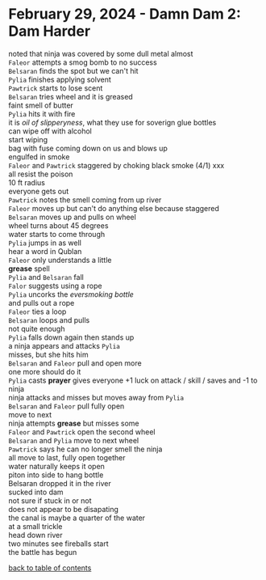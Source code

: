 # February 29, 2024 - Damn Dam 2: Dam Harder

noted that ninja was covered by some dull metal almost  
`Faleor` attempts a smog bomb to no success  
`Belsaran` finds the spot but we can't hit  
`Pylia` finishes applying solvent  
`Pawtrick` starts to lose scent  
`Belsaran` tries wheel and it is greased  
faint smell of butter  
`Pylia` hits it with fire  
it is _oil of slipperyness_, what they use for soverign glue bottles  
can wipe off with alcohol  
start wiping  
bag with fuse coming down on us and blows up  
engulfed in smoke  
`Faleor` and `Pawtrick` staggered by choking black smoke (4/1) xxx  
all resist the poison  
10 ft radius  
everyone gets out  
`Pawtrick` notes the smell coming from up river  
`Faleor` moves up but can't do anything else because staggered  
`Belsaran` moves up and pulls on wheel  
wheel turns about 45 degrees  
water starts to come through  
`Pylia` jumps in as well  
hear a word in Qublan  
`Faleor` only understands a little  
**grease** spell  
`Pylia` and `Belsaran` fall  
`Falor` suggests using a rope  
`Pylia` uncorks the _eversmoking bottle_  
and pulls out a rope  
`Faleor` ties a loop  
`Belsaran` loops and pulls  
not quite enough  
`Pylia` falls down again then stands up  
a ninja appears and attacks `Pylia`  
misses, but she hits him  
`Belsaran` and `Faleor` pull and open more  
one more should do it  
`Pylia` casts **prayer** gives everyone +1 luck on attack / skill / saves and -1 to ninja  
ninja attacks and misses but moves away from `Pylia`  
`Belsaran` and `Faleor` pull fully open  
move to next  
ninja attempts **grease** but misses some  
`Faleor` and `Pawtrick` open the second wheel  
`Belsaran` and `Pylia` move to next wheel  
`Pawtrick` says he can no longer smell the ninja  
all move to last, fully open together  
water naturally keeps it open  
piton into side to hang bottle  
Belsaran dropped it in the river  
sucked into dam  
not sure if stuck in or not  
does not appear to be disapating  
the canal is maybe a quarter of the water  
at a small trickle  
head down river  
two minutes see fireballs start  
the battle has begun  


[back to table of contents](/sessions/README.md)
